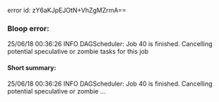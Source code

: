 error id: zY6aKJpEJOtN+VhZgMZrmA==
### Bloop error:

25/06/18 00:36:26 INFO DAGScheduler: Job 40 is finished. Cancelling potential speculative or zombie tasks for this job
#### Short summary: 

25/06/18 00:36:26 INFO DAGScheduler: Job 40 is finished. Cancelling potential speculative or zombie ...